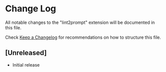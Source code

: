 # Change Log

All notable changes to the "lint2prompt" extension will be documented in this file.

Check [Keep a Changelog](http://keepachangelog.com/) for recommendations on how to structure this file.

## [Unreleased]

- Initial release
  
